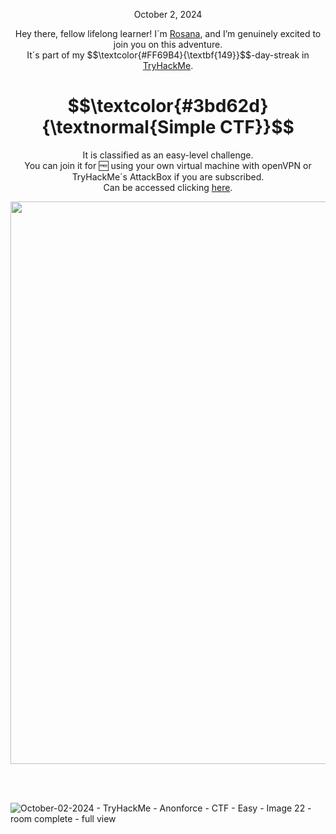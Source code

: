 <p align="center">October 2, 2024</p>
<p align="center">Hey there, fellow lifelong learner! I´m <a href="https://www.linkedin.com/in/rosanafssantos/">Rosana</a>, and I’m genuinely excited to join you on this adventure.<br>
It´s part of my $$\textcolor{#FF69B4}{\textbf{149}}$$-day-streak in  <a href="https://tryhackme.com">TryHackMe</a>.</p>

<h1 align="center">
  $$\textcolor{#3bd62d}{\textnormal{Simple CTF}}$$
</h1>
<p align="center">It is classified as an easy-level challenge.
<br>You can join it for 🆓 using your own virtual machine with openVPN or TryHackMe´s AttackBox if you are subscribed.
<br>Can be accessed clicking <a href="https://tryhackme.com/room/bsidesgtanonforce">here</a>.</p> 
                                                              
<p align="center"><img width="900px" src="https://github.com/user-attachments/assets/1530c396-5e63-4fa6-91d0-4a1b5a1a2491"></p>

<br>
<br>

![October-02-2024 - TryHackMe - Anonforce - CTF - Easy - Image 22 - room complete - full view](https://github.com/user-attachments/assets/fc5860bd-8eb9-4cfe-bb46-b16ed311c0fc)

